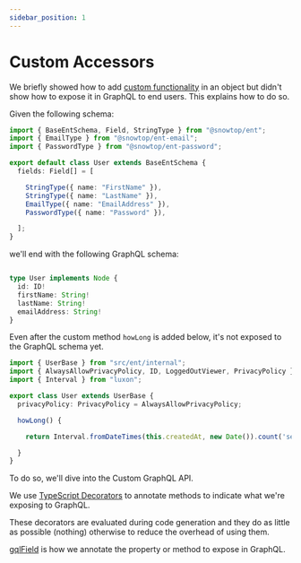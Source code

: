 ```yaml
---
sidebar_position: 1
---
```


# Custom Accessors

We briefly showed how to add [custom functionality](/docs/core-concepts/ent#custom-functionality) in an object but didn't show how to expose it in GraphQL to end users. This explains how to do so.

Given the following schema:

```ts title="src/schema/user.ts"
import { BaseEntSchema, Field, StringType } from "@snowtop/ent"; 
import { EmailType } from "@snowtop/ent-email"; 
import { PasswordType } from "@snowtop/ent-password"; 

export default class User extends BaseEntSchema {
  fields: Field[] = [

    StringType({ name: "FirstName" }),
    StringType({ name: "LastName" }),
    EmailType({ name: "EmailAddress" }),
    PasswordType({ name: "Password" }),

  ]; 
}

```

we'll end with the following GraphQL schema:

```ts title="src/graphql/generated/schema.gql"

type User implements Node {
  id: ID!
  firstName: String!
  lastName: String!
  emailAddress: String!
}
```

Even after the custom method `howLong` is added below, it's not exposed to the GraphQL schema yet.

```ts title="src/ent/user.ts"
import { UserBase } from "src/ent/internal"; 
import { AlwaysAllowPrivacyPolicy, ID, LoggedOutViewer, PrivacyPolicy } from "@snowtop/ent"
import { Interval } from "luxon"; 

export class User extends UserBase {
  privacyPolicy: PrivacyPolicy = AlwaysAllowPrivacyPolicy; 

  howLong() {

    return Interval.fromDateTimes(this.createdAt, new Date()).count('seconds');

  }
}
```

To do so, we'll dive into the Custom GraphQL API.

We use [TypeScript Decorators](https://www.typescriptlang.org/docs/handbook/decorators.html) to annotate methods to indicate what we're exposing to GraphQL.

These decorators are evaluated during code generation and they do as little as possible (nothing) otherwise to reduce the overhead of using them.

[gqlField](/docs/custom-graphql/gql-field) is how we annotate the property or method to expose in GraphQL.
